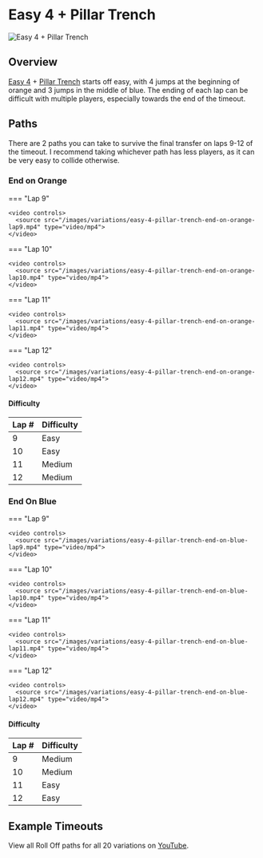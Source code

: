 # Easy 4 + Pillar Trench

![Easy 4 + Pillar Trench](../images/variations/easy-4-pillar-trench.jpg)

## Overview

[Easy 4](../rolls/easy-4.md#orange) + [Pillar Trench](../rolls/pillar-trench.md) starts off easy, with 4 jumps at the beginning of orange and 3 jumps in the middle of blue. The ending of each lap can be difficult with multiple players, especially towards the end of the timeout.

## Paths

There are 2 paths you can take to survive the final transfer on laps 9-12 of the timeout. I recommend taking whichever path has less players, as it can be very easy to collide otherwise.

### End on Orange

=== "Lap 9"

    <video controls>
      <source src="/images/variations/easy-4-pillar-trench-end-on-orange-lap9.mp4" type="video/mp4">
    </video>

=== "Lap 10"

    <video controls>
      <source src="/images/variations/easy-4-pillar-trench-end-on-orange-lap10.mp4" type="video/mp4">
    </video>

=== "Lap 11"

    <video controls>
      <source src="/images/variations/easy-4-pillar-trench-end-on-orange-lap11.mp4" type="video/mp4">
    </video>

=== "Lap 12"

    <video controls>
      <source src="/images/variations/easy-4-pillar-trench-end-on-orange-lap12.mp4" type="video/mp4">
    </video>

#### Difficulty

| Lap # | Difficulty |
| ----- | ---------- |
| 9     | Easy       |
| 10    | Easy       |
| 11    | Medium     |
| 12    | Medium     |

### End On Blue

=== "Lap 9"

    <video controls>
      <source src="/images/variations/easy-4-pillar-trench-end-on-blue-lap9.mp4" type="video/mp4">
    </video>

=== "Lap 10"

    <video controls>
      <source src="/images/variations/easy-4-pillar-trench-end-on-blue-lap10.mp4" type="video/mp4">
    </video>

=== "Lap 11"

    <video controls>
      <source src="/images/variations/easy-4-pillar-trench-end-on-blue-lap11.mp4" type="video/mp4">
    </video>

=== "Lap 12"

    <video controls>
      <source src="/images/variations/easy-4-pillar-trench-end-on-blue-lap12.mp4" type="video/mp4">
    </video>

#### Difficulty

| Lap # | Difficulty |
| ----- | ---------- |
| 9     | Medium     |
| 10    | Medium     |
| 11    | Easy       |
| 12    | Easy       |

## Example Timeouts

View all Roll Off paths for all 20 variations on [YouTube](https://www.youtube.com/playlist?list=PLG_QNSp9ZgJLWYSNl4vY26VJCZeOQHO1F).
